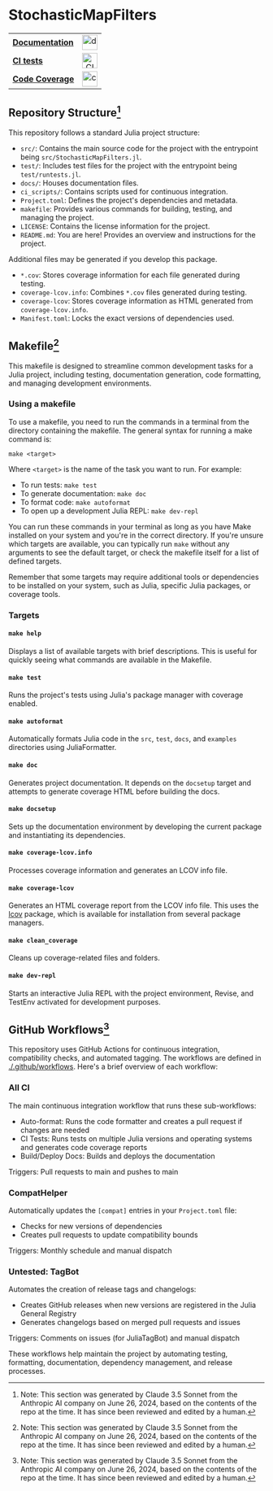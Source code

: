 # StochasticMapFilters

|  |     |
|--|:---:|
| [**Documentation**][docs-latest-url]    | [<img src="https://img.shields.io/badge/docs-latest-blue.svg" alt = "doc badge" height="30">][docs-latest-url] |
| [**CI tests**][checks-url]        | [<img src="https://github.com/tmp398243/tmp998454/actions/workflows/checks.yaml/badge.svg?branch=main" alt = "CI badge" height="30">][checks-url] |
| [**Code Coverage**][codecov-url]    | [<img src="https://tmp398243.github.io/tmp998454/coverage/badge.svg" alt = "coverage badge" height="30">][codecov-url] |

[docs-latest-url]: https://tmp398243.github.io/tmp998454
[checks-url]: https://github.com/tmp398243/tmp998454/actions/workflows/checks.yaml?query=branch%3Amain
[docs-build-url]: https://github.com/tmp398243/tmp998454/actions/workflows/docs.yaml?query=branch%3Amain
[codecov-url]: https://tmp398243.github.io/tmp998454/coverage/

## Repository Structure[^1]

This repository follows a standard Julia project structure:

- `src/`: Contains the main source code for the project with the entrypoint being `src/StochasticMapFilters.jl`.
- `test/`: Includes test files for the project with the entrypoint being `test/runtests.jl`.
- `docs/`: Houses documentation files.
- `ci_scripts/`: Contains scripts used for continuous integration.
- `Project.toml`: Defines the project's dependencies and metadata.
- `makefile`: Provides various commands for building, testing, and managing the project.
- `LICENSE`: Contains the license information for the project.
- `README.md`: You are here! Provides an overview and instructions for the project.

Additional files may be generated if you develop this package.

- `*.cov`: Stores coverage information for each file generated during testing.
- `coverage-lcov.info`: Combines `*.cov` files generated during testing.
- `coverage-lcov`: Stores coverage information as HTML generated from `coverage-lcov.info`.
- `Manifest.toml`: Locks the exact versions of dependencies used.


## Makefile[^1]

This makefile is designed to streamline common development tasks for a Julia project, including testing, documentation generation, code formatting, and managing development environments.

### Using a makefile

To use a makefile, you need to run the commands in a terminal from the directory containing the makefile. The general syntax for running a make command is:

```
make <target>
```

Where `<target>` is the name of the task you want to run. For example:

- To run tests: `make test`
- To generate documentation: `make doc`
- To format code: `make autoformat`
- To open up a development Julia REPL: `make dev-repl`

You can run these commands in your terminal as long as you have Make installed on your system and you're in the correct directory. If you're unsure which targets are available, you can typically run `make` without any arguments to see the default target, or check the makefile itself for a list of defined targets.

Remember that some targets may require additional tools or dependencies to be installed on your system, such as Julia, specific Julia packages, or coverage tools.

### Targets

#### `make help`

Displays a list of available targets with brief descriptions. This is useful for quickly seeing what commands are available in the Makefile.

#### `make test`

Runs the project's tests using Julia's package manager with coverage enabled.

#### `make autoformat`

Automatically formats Julia code in the `src`, `test`, `docs`, and `examples` directories using JuliaFormatter.

#### `make doc`

Generates project documentation. It depends on the `docsetup` target and attempts to generate coverage HTML before building the docs.

#### `make docsetup`

Sets up the documentation environment by developing the current package and instantiating its dependencies.

#### `make coverage-lcov.info`

Processes coverage information and generates an LCOV info file.

#### `make coverage-lcov`

Generates an HTML coverage report from the LCOV info file. This uses the [lcov](https://github.com/linux-test-project/lcov) package, which is available for installation from several package managers.

#### `make clean_coverage`

Cleans up coverage-related files and folders.

#### `make dev-repl`

Starts an interactive Julia REPL with the project environment, Revise, and TestEnv activated for development purposes.


## GitHub Workflows[^1]

This repository uses GitHub Actions for continuous integration, compatibility checks, and automated tagging. The workflows are defined in [./.github/workflows](./.github/workflows). Here's a brief overview of each workflow:

### All CI

The main continuous integration workflow that runs these sub-workflows:
- Auto-format: Runs the code formatter and creates a pull request if changes are needed
- CI Tests: Runs tests on multiple Julia versions and operating systems and generates code coverage reports
- Build/Deploy Docs: Builds and deploys the documentation

Triggers: Pull requests to main and pushes to main

### CompatHelper

Automatically updates the `[compat]` entries in your `Project.toml` file:
- Checks for new versions of dependencies
- Creates pull requests to update compatibility bounds

Triggers: Monthly schedule and manual dispatch

### Untested: TagBot

Automates the creation of release tags and changelogs:
- Creates GitHub releases when new versions are registered in the Julia General Registry
- Generates changelogs based on merged pull requests and issues

Triggers: Comments on issues (for JuliaTagBot) and manual dispatch

These workflows help maintain the project by automating testing, formatting, documentation, dependency management, and release processes.


[^1]: Note: This section was generated by Claude 3.5 Sonnet from the Anthropic AI company on June 26, 2024, based on the contents of the repo at the time. It has since been reviewed and edited by a human.
